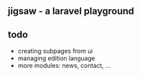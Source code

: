 ## jigsaw - a laravel playground

## todo

- creating subpages from ui
- managing edition language
- more modules: news, contact, ...